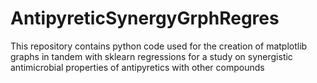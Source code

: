 # AntipyreticSynergyGrphRegres
This repository contains python code used for the creation of matplotlib graphs in tandem with sklearn regressions for a study on synergistic antimicrobial properties of antipyretics with other compounds 
